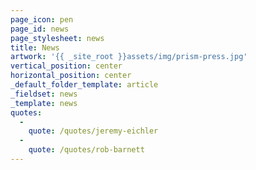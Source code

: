 ```yaml
---
page_icon: pen
page_id: news
page_stylesheet: news
title: News
artwork: '{{ _site_root }}assets/img/prism-press.jpg'
vertical_position: center
horizontal_position: center
_default_folder_template: article
_fieldset: news
_template: news
quotes:
  -
    quote: /quotes/jeremy-eichler
  -
    quote: /quotes/rob-barnett
---
```



